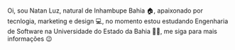 Oi, sou Natan Luz, natural de Inhambupe Bahia 🏠, apaixonado por tecnlogia, marketing e design 💻, no momento estou estudando Engenharia de Software na Universidade do Estado da Bahia 🏫🎒, me siga para mais informações 😉
